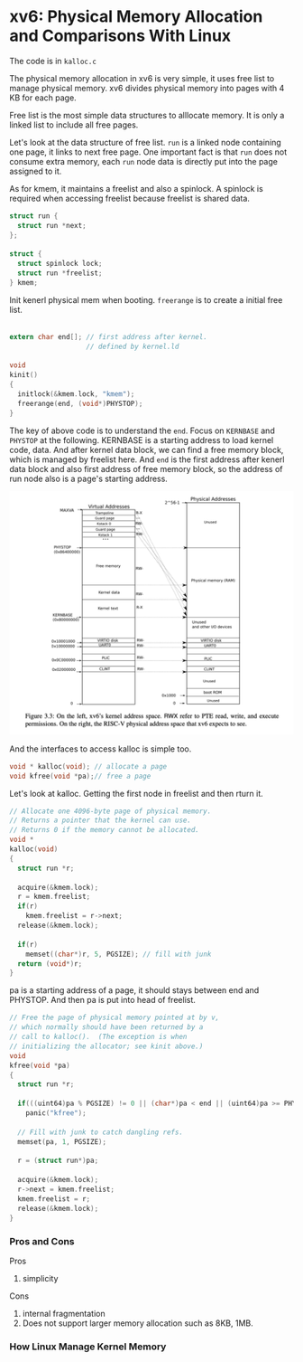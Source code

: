 # xv6: Physical Memory Allocation and Comparisons With Linux

The code is in `kalloc.c`

The physical memory allocation in xv6 is very simple, it uses free list to manage physical memory. xv6 divides physical memory into pages with 4 KB for each page. 

Free list is the most simple data structures to alllocate memory. It is only a linked list to include all free pages. 

Let's look at the data structure of free list. `run` is a linked node containing one page, it links to next free page.  One important fact is that `run` does not consume extra memory, each `run` node data is directly put into the page assigned to it. 

As for kmem, it maintains a freelist and also a spinlock. A spinlock is required when accessing freelist because freelist is shared data. 

```C
struct run {
  struct run *next;
};

struct {
  struct spinlock lock;
  struct run *freelist;
} kmem;
```

Init kenerl physical mem when booting. `freerange` is to create a initial free list.  

```C

extern char end[]; // first address after kernel.
                   // defined by kernel.ld

void
kinit()
{
  initlock(&kmem.lock, "kmem");
  freerange(end, (void*)PHYSTOP);
}
```

The key of above code is to understand the `end`. Focus on  `KERNBASE` and `PHYSTOP` at the following. KERNBASE is a starting address to load kernel code, data. And after kernel data block, we can find a free memory block, which is managed by freelist here. And `end` is the first address after kenerl data block and also first address of free memory block, so the address of run node also is a page's starting address. 

![](kmemlayout.png)

And the interfaces to access kalloc is simple too. 

```C
void * kalloc(void); // allocate a page
void kfree(void *pa);// free a page
```

Let's look at kalloc. Getting the first node in freelist and then rturn it. 

```C
// Allocate one 4096-byte page of physical memory.
// Returns a pointer that the kernel can use.
// Returns 0 if the memory cannot be allocated.
void *
kalloc(void)
{
  struct run *r;

  acquire(&kmem.lock);
  r = kmem.freelist;
  if(r)
    kmem.freelist = r->next;
  release(&kmem.lock);

  if(r)
    memset((char*)r, 5, PGSIZE); // fill with junk
  return (void*)r;
}
```

pa is a starting address of a page, it should stays between end and PHYSTOP. And then pa is put into head of freelist.

```C
// Free the page of physical memory pointed at by v,
// which normally should have been returned by a
// call to kalloc().  (The exception is when
// initializing the allocator; see kinit above.)
void
kfree(void *pa)
{
  struct run *r;

  if(((uint64)pa % PGSIZE) != 0 || (char*)pa < end || (uint64)pa >= PHYSTOP)
    panic("kfree");

  // Fill with junk to catch dangling refs.
  memset(pa, 1, PGSIZE);

  r = (struct run*)pa;

  acquire(&kmem.lock);
  r->next = kmem.freelist;
  kmem.freelist = r;
  release(&kmem.lock);
}
```

### Pros and Cons 

Pros 

1. simplicity 

Cons 

1. internal fragmentation
2. Does not support larger memory allocation such as 8KB, 1MB. 


### How Linux Manage Kernel Memory 







